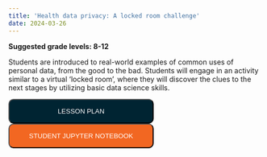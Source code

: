 ```yaml
---
title: 'Health data privacy: A locked room challenge'
date: 2024-03-26
---
```

<p><b>Suggested grade levels: 8-12</b></p>
Students are introduced to real-world examples of common uses of personal data, from the good to the bad. Students will engage in an activity similar to a virtual ‘locked room’, where they will discover the clues to the next stages by utilizing basic data science skills.

<a href="Callysto_lesson_plan_on_health_data_privacy.pdf" target="_blank"><button style="background:#002432;color:white;border-radius:10px;padding:15px;width:30vw;">LESSON PLAN</button></a>
<br>
<a href="https://bit.ly/health-data-privacy" target="_blank"><button style="background:#F26722;color:white;border-radius:10px;padding:15px;width:30vw;">STUDENT JUPYTER NOTEBOOK</button></a>
